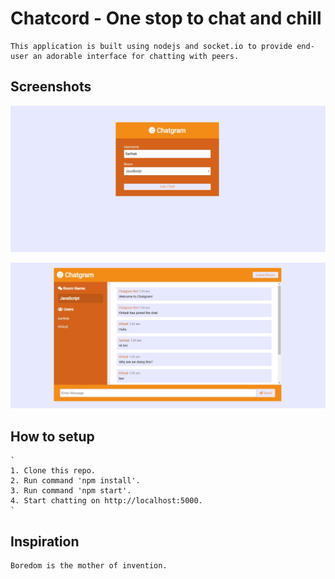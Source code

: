 # Chatcord - One stop to chat and chill

    This application is built using nodejs and socket.io to provide end-user an adorable interface for chatting with peers.

## Screenshots

![Home Page](screenshots/login.JPG?raw=true "Home Page")

![Chat Room](screenshots/chatRoom.JPG?raw=true "Chat Room")

## How to setup

    `
    1. Clone this repo.
    2. Run command 'npm install'.
    3. Run command 'npm start'.
    4. Start chatting on http://localhost:5000.
    `

## Inspiration

    Boredom is the mother of invention.
